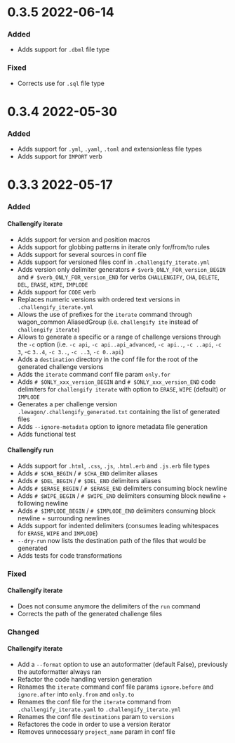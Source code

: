 
# 0.3.5 2022-06-14

### Added

- Adds support for `.dbml` file type

### Fixed

- Corrects use for `.sql` file type

# 0.3.4 2022-05-30

### Added

- Adds support for `.yml`, `.yaml`, `.toml` and extensionless file types
- Adds support for `IMPORT` verb

# 0.3.3 2022-05-17

### Added

#### Challengify iterate

- Adds support for version and position macros
- Adds support for globbing patterns in iterate only for/from/to rules
- Adds support for several sources in conf file
- Adds support for versioned files conf in `.challengify_iterate.yml`
- Adds version only delimiter generators `# $verb_ONLY_FOR_version_BEGIN` and `# $verb_ONLY_FOR_version_END` for verbs `CHALLENGIFY`, `CHA`, `DELETE`, `DEL`, `ERASE`, `WIPE`, `IMPLODE`
- Adds support for `CODE` verb
- Replaces numeric versions with ordered text versions in `.challengify_iterate.yml`
- Allows the use of prefixes for the `iterate` command through wagon_common AliasedGroup (i.e. `challengify ite` instead of `challengify iterate`)
- Allows to generate a specific or a range of challenge versions through the `-c` option (i.e. `-c api`, `-c api..api_advanced`, `-c api..`, `-c ..api`, `-c 3`, -c `3..4`, `-c 3..`, `-c ..3`, `-c 0..api`)
- Adds a `destination` directory in the conf file for the root of the generated challenge versions
- Adds the `iterate` command conf file param `only.for`
- Adds `# $ONLY_xxx_version_BEGIN` and `# $ONLY_xxx_version_END` code delimiters for `challengify iterate` with option to `ERASE`, `WIPE` (default) or `IMPLODE`
- Generates a per challenge version `.lewagon/.challengify_generated.txt` containing the list of generated files
- Adds `--ignore-metadata` option to ignore metadata file generation
- Adds functional test

#### Challengify run

- Adds support for `.html`, `.css`, `.js`, `.html.erb` and `.js.erb` file types
- Adds `# $CHA_BEGIN` / `# $CHA_END` delimiter aliases
- Adds `# $DEL_BEGIN` / `# $DEL_END` delimiters aliases
- Adds `# $ERASE_BEGIN` / `# $ERASE_END` delimiters consuming block newline
- Adds `# $WIPE_BEGIN` / `# $WIPE_END` delimiters consuming block newline + following newline
- Adds `# $IMPLODE_BEGIN` / `# $IMPLODE_END` delimiters consuming block newline + surrounding newlines
- Adds support for indented delimiters (consumes leading whitespaces for `ERASE`, `WIPE` and `IMPLODE`)
- `--dry-run` now lists the destination path of the files that would be generated
- Adds tests for code transformations

### Fixed

#### Challengify iterate

- Does not consume anymore the delimiters of the `run` command
- Corrects the path of the generated challenge files

### Changed

#### Challengify iterate

- Add a `--format` option to use an autoformatter (default False), previously the autoformatter always ran
- Refactor the code handling version generation
- Renames the `iterate` command conf file params `ignore.before` and `ignore.after` into `only.from` and `only.to`
- Renames the conf file for the `iterate` command from `.challengify_iterate.yaml` to `.challengify_iterate.yml`
- Renames the conf file `destinations` param to `versions`
- Refactores the code in order to use a version iterator
- Removes unnecessary `project_name` param in conf file
